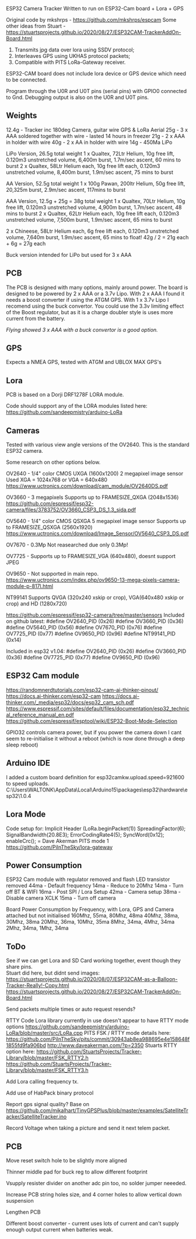 ESP32 Camera Tracker
Written to run on ESP32-Cam board + Lora + GPS

Original code by mkshrps - https://github.com/mkshrps/espcam
Some other ideas from Stuart - https://stuartsprojects.github.io/2020/08/27/ESP32CAM-TrackerAddOn-Board.html

1. Transmits jpg data over lora using SSDV protocol;
2. Interleaves GPS using UKHAS protocol packets;
3. Compatible with PITS LoRa-Gateway receiver.

ESP32-CAM board does not include lora device or GPS device which need to be connected.

Program through the U0R and U0T pins (serial pins) with GPIO0 connected to Gnd.
Debugging output is also on the U0R and U0T pins.

Weights
------
12.4g - Tracker inc 180deg Camera, guitar wire GPS & LoRa Aerial
25g - 3 x AAA soldered together with wire - lasted 14 hours in freezer
21g - 2 x AAA in holder with wire
40g - 2 x AA in holder with wire
14g - 450Ma LiPo

LiPo Version, 26.5g total weight
1 x Qualtex, 72Ltr Helium, 10g free lift, 0.120m3 unstretched volume, 6,400m burst, 1.7m/sec ascent, 60 mins to burst
2 x Qualtex, 58Ltr Helium each, 10g free lift each, 0.120m3 unstretched volume, 8,400m burst, 1.9m/sec ascent, 75 mins to burst

AA Version, 52.5g total weight
1 x 100g Pawan, 200ltr Helium, 50g free lift, 20,325m burst, 2.9m/sec ascent, 117mins to burst

AAA Version, 12.5g + 25g = 38g total weight
1 x Qualtex, 70Ltr Helium, 10g free lift, 0.120m3 unstretched volume, 4,900m burst, 1.7m/sec ascent, 48 mins to burst
2 x Qualtex, 62Ltr Helium each, 10g free lift each, 0.120m3 unstretched volume, 7,500m burst, 1.9m/sec ascent, 65 mins to burst

2 x Chineese, 58Ltr Helium each, 6g free lift each, 0.120m3 unstretched volume, 7,640m burst, 1.9m/sec ascent, 65 mins to float!  42g / 2 = 21g each + 6g = 27g each

Buck version intended for LiPo but used for 3 x AAA


PCB
---

The PCB is designed with many options, mainly around power.  The board is designed to be powered by 2 x AAA or a 3.7v Lipo.  With 2 x AAA I found it needs a boost converter if using the ATGM GPS.  With 1 x 3.7v Lipo I recomend using the buck convertor.  You could use the 3.3v limiting effect of the Boost regulator, but as it is a charge doubler style is uses more current from the battery.

*Flying showed 3 x AAA with a buck convertor is a good option.*


GPS
---
Expects a NMEA GPS, tested with ATGM and UBLOX MAX GPS's


Lora
----
PCB is based on a Dorji DRF1278F LORA module.

Code should support any of the LORA modules listed here:
https://github.com/sandeepmistry/arduino-LoRa


Cameras
-------
Tested with various view angle versions of the OV2640.  This is the standard ESP32 camera.

Some research on other options below.

OV2640 - 1/4" color CMOS UXGA (1600x1200) 2 megapixel image sensor
Used XGA = 1024x768 or VGA = 640x480
https://www.uctronics.com/download/cam_module/OV2640DS.pdf

OV3660 - 3 megapixels
Supports up to FRAMESIZE_QXGA (2048x1536)
https://github.com/espressif/esp32-camera/files/3783752/OV3660_CSP3_DS_1.3_sida.pdf

OV5640 - 1/4" color CMOS QSXGA 5 megapixel image sensor
Supports up to FRAMESIZE_QSXGA (2560x1920)
https://www.uctronics.com/download/Image_Sensor/OV5640_CSP3_DS.pdf

OV7670 - 0.3Mp
Not reasearched due only 0.3Mp!

OV7725 - 
Supports up to FRAMESIZE_VGA (640x480), doesnt support JPEG

OV9650 - Not supported in main repo.
https://www.uctronics.com/index.php/ov9650-13-mega-pixels-camera-module-p-817l.html

NT99141
Supports QVGA (320x240 xskip or crop), VGA(640x480 xskip or crop) and HD (1280x720)


https://github.com/espressif/esp32-camera/tree/master/sensors
Included on github latest:
	#define OV2640_PID     (0x26)
	#define OV3660_PID     (0x36)
	#define OV5640_PID     (0x56)
	#define OV7670_PID     (0x76)
	#define OV7725_PID     (0x77)
	#define OV9650_PID     (0x96)
	#define NT99141_PID     (0x14)

Included in esp32 v1.04:
	#define OV2640_PID     (0x26)
	#define OV3660_PID     (0x36)
	#define OV7725_PID     (0x77)
	#define OV9650_PID     (0x96)


ESP32 Cam module
----------------
https://randomnerdtutorials.com/esp32-cam-ai-thinker-pinout/
https://docs.ai-thinker.com/esp32-cam
https://docs.ai-thinker.com/_media/esp32/docs/esp32_cam_sch.pdf
https://www.espressif.com/sites/default/files/documentation/esp32_technical_reference_manual_en.pdf
https://github.com/espressif/esptool/wiki/ESP32-Boot-Mode-Selection

GPIO32 controls camera power, but if you power the camera down I cant seem to re-initialise it without a reboot (which is now done through a deep sleep reboot)


Arduino IDE
-----------
I added a custom board definition for esp32camkw.upload.speed=921600 to speed uploads.
C:\Users\WALTONK\AppData\Local\Arduino15\packages\esp32\hardware\esp32\1.0.4


Lora Mode
---------
Code setup for:
	Implicit Header (LoRa.beginPacket(1))
	SpreadingFactor(6);
    SignalBandwidth(20.8E3);
    ErrorCodingRate4(5);
    SyncWord(0x12);
    enableCrc();
= Dave Akerman PITS mode 1
https://github.com/PiInTheSky/lora-gateway


Power Consumption
------------------
ESP32 Cam module with regulator removed and flash LED transistor removed
	44ma - Default frequency
	14ma - Reduce to 20Mhz
	14ma - Turn off BT & WIFI
	16ma - Post SPI / Lora Setup
	42ma - Camera setup
	38ma - Disable camera XCLK
	15ma - Turn off camera
	
Board Power Consumption by Frequency, with Lora, GPS and Camera attached but not initialised
	160Mhz, 55ma, 80Mhz, 48ma
	40Mhz, 38ma, 30Mhz, 38ma
	20Mhz, 36ma, 10Mhz, 35ma
	8Mhz, 34ma, 4Mhz, 34ma
	2Mhz, 34ma, 1Mhz, 34ma


ToDo
----
See if we can get Lora and SD Card working together, event though they share pins.  
Stuart did here, but didnt send images: 
https://stuartsprojects.github.io/2020/08/07/ESP32CAM-as-a-Balloon-Tracker-Really!-Copy.html
https://stuartsprojects.github.io/2020/08/27/ESP32CAM-TrackerAddOn-Board.html

Send packets multiple times or auto request resends?

RTTY Code
	Lora library currently in use doesn't appear to have RTTY mode options
	https://github.com/sandeepmistry/arduino-LoRa/blob/master/src/LoRa.cpp
	PITS FSK / RTTY mode details here:
		https://github.com/PiInTheSky/pits/commit/30943ab8ea988695e4e158648f1855fd9fa906bd
		http://www.daveakerman.com/?p=2350
	Stuarts RTTY option here:
		https://github.com/StuartsProjects/Tracker-Library/blob/master/FSK_RTTY2.h
		https://github.com/StuartsProjects/Tracker-Library/blob/master/FSK_RTTY3.h

Add Lora calling frequency tx.

Add use of HabPack binary protocol

Report gps signal quality?
	Base on https://github.com/mikalhart/TinyGPSPlus/blob/master/examples/SatelliteTracker/SatelliteTracker.ino

Record Voltage when taking a picture and send it next telem packet.


PCB
---
Move reset switch hole to be slightly more aligned

Thinner middle pad for buck reg to allow different footprint

Vsupply resister divider on another adc pin too, no solder jumper neeeded.

Increase PCB string holes size, and 4 corner holes to allow vertical down suspension

Lengthen PCB

Different boost converter - current uses lots of current and can't supply enough output current when batteries weak.







